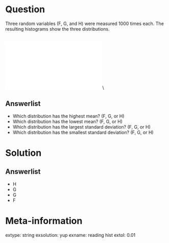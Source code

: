 

Question
========
Three random variables (F, G, and H) were measured 1000 times each. The resulting histograms show the three distributions.

\
![plot of chunk showit](showit-1.pdf)
\

Answerlist
--------
* Which distribution has the highest mean? (F, G, or H)
* Which distribution has the lowest mean? (F, G, or H)
* Which distribution has the largest standard deviation? (F, G, or H)
* Which distribution has the smallest standard deviation? (F, G, or H)


Solution
========

Answerlist
--------
* H
* G
* G
* F


Meta-information
============
extype: string
exsolution: yup
exname: reading hist
extol: 0.01

